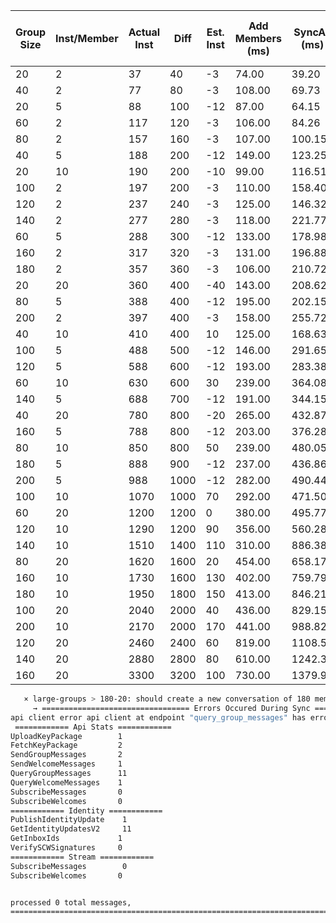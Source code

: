 | Group Size | Inst/Member | Actual Inst | Diff | Est. Inst | Add Members (ms) | SyncAll (ms) | Time per Install (ms) |
| ---------- | ----------- | ----------- | ---- | --------- | ---------------- | ------------ | --------------------- |
| 20         | 2           | 37          | 40   | -3        | 74.00            | 39.20        | 2.00                  |
| 40         | 2           | 77          | 80   | -3        | 108.00           | 69.73        | 1.40                  |
| 20         | 5           | 88          | 100  | -12       | 87.00            | 64.15        | 0.99                  |
| 60         | 2           | 117         | 120  | -3        | 106.00           | 84.26        | 0.91                  |
| 80         | 2           | 157         | 160  | -3        | 107.00           | 100.15       | 0.68                  |
| 40         | 5           | 188         | 200  | -12       | 149.00           | 123.25       | 0.79                  |
| 20         | 10          | 190         | 200  | -10       | 99.00            | 116.51       | 0.52                  |
| 100        | 2           | 197         | 200  | -3        | 110.00           | 158.40       | 0.56                  |
| 120        | 2           | 237         | 240  | -3        | 125.00           | 146.32       | 0.53                  |
| 140        | 2           | 277         | 280  | -3        | 118.00           | 221.77       | 0.43                  |
| 60         | 5           | 288         | 300  | -12       | 133.00           | 178.98       | 0.46                  |
| 160        | 2           | 317         | 320  | -3        | 131.00           | 196.88       | 0.41                  |
| 180        | 2           | 357         | 360  | -3        | 106.00           | 210.72       | 0.30                  |
| 20         | 20          | 360         | 400  | -40       | 143.00           | 208.62       | 0.40                  |
| 80         | 5           | 388         | 400  | -12       | 195.00           | 202.15       | 0.50                  |
| 200        | 2           | 397         | 400  | -3        | 158.00           | 255.72       | 0.40                  |
| 40         | 10          | 410         | 400  | 10        | 125.00           | 168.63       | 0.30                  |
| 100        | 5           | 488         | 500  | -12       | 146.00           | 291.65       | 0.30                  |
| 120        | 5           | 588         | 600  | -12       | 193.00           | 283.38       | 0.33                  |
| 60         | 10          | 630         | 600  | 30        | 239.00           | 364.08       | 0.38                  |
| 140        | 5           | 688         | 700  | -12       | 191.00           | 344.15       | 0.28                  |
| 40         | 20          | 780         | 800  | -20       | 265.00           | 432.87       | 0.34                  |
| 160        | 5           | 788         | 800  | -12       | 203.00           | 376.28       | 0.26                  |
| 80         | 10          | 850         | 800  | 50        | 239.00           | 480.05       | 0.28                  |
| 180        | 5           | 888         | 900  | -12       | 237.00           | 436.86       | 0.27                  |
| 200        | 5           | 988         | 1000 | -12       | 282.00           | 490.44       | 0.29                  |
| 100        | 10          | 1070        | 1000 | 70        | 292.00           | 471.50       | 0.27                  |
| 60         | 20          | 1200        | 1200 | 0         | 380.00           | 495.77       | 0.32                  |
| 120        | 10          | 1290        | 1200 | 90        | 356.00           | 560.28       | 0.28                  |
| 140        | 10          | 1510        | 1400 | 110       | 310.00           | 886.38       | 0.21                  |
| 80         | 20          | 1620        | 1600 | 20        | 454.00           | 658.17       | 0.28                  |
| 160        | 10          | 1730        | 1600 | 130       | 402.00           | 759.79       | 0.23                  |
| 180        | 10          | 1950        | 1800 | 150       | 413.00           | 846.21       | 0.21                  |
| 100        | 20          | 2040        | 2000 | 40        | 436.00           | 829.15       | 0.21                  |
| 200        | 10          | 2170        | 2000 | 170       | 441.00           | 988.82       | 0.20                  |
| 120        | 20          | 2460        | 2400 | 60        | 819.00           | 1108.57      | 0.33                  |
| 140        | 20          | 2880        | 2800 | 80        | 610.00           | 1242.36      | 0.21                  |
| 160        | 20          | 3300        | 3200 | 100       | 730.00           | 1379.92      | 0.22                  |

```bash
   × large-groups > 180-20: should create a new conversation of 180 members with 20 installations 81347ms
     → ================================= Errors Occured During Sync ===========================
api client error api client at endpoint "query_group_messages" has error status: OutOfRange, message: "Error, decoded message length too large: found 5020024 bytes, the limit is: 4194304 bytes", details: [], metadata: MetadataMap { headers: {"content-type": "application/grpc"} }.
 ============ Api Stats ============
UploadKeyPackage        1
FetchKeyPackage         2
SendGroupMessages       2
SendWelcomeMessages     1
QueryGroupMessages      11
QueryWelcomeMessages    1
SubscribeMessages       0
SubscribeWelcomes       0
============ Identity ============
PublishIdentityUpdate    1
GetIdentityUpdatesV2     11
GetInboxIds             1
VerifySCWSignatures     0
============ Stream ============
SubscribeMessages        0
SubscribeWelcomes       0


processed 0 total messages,
========================================================================================

```
